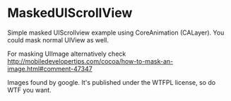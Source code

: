 MaskedUIScrollView
==================

Simple masked UIScrollview example using CoreAnimation (CALayer). You could mask normal UIView as well. 

For masking UIImage alternatively check http://mobiledevelopertips.com/cocoa/how-to-mask-an-image.html#comment-47347

Images found by google.
It's published under the WTFPL license, so do WTF you want.
